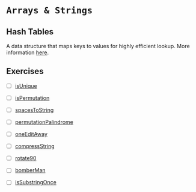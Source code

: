 # `Arrays & Strings`

## Hash Tables

A data structure that maps keys to values for highly efficient lookup. More information [here](https://github.com/rjbernaldo/katalog/tree/master/data-structures/hash-tables.md).

## Exercises
- [ ] [isUnique](https://github.com/rjbernaldo/katalog/blob/master/exercises/strings/ex1.js)
- [ ] [isPermutation](https://github.com/rjbernaldo/katalog/blob/master/exercises/strings/ex2.js)
- [ ] [spacesToString](https://github.com/rjbernaldo/katalog/blob/master/exercises/strings/ex3.js)
- [ ] [permutationPalindrome](https://github.com/rjbernaldo/katalog/blob/master/exercises/strings/ex4.js)


- [ ] [oneEditAway](https://github.com/rjbernaldo/katalog/blob/master/exercises/strings/ex5.js)
- [ ] [compressString](https://github.com/rjbernaldo/katalog/blob/master/exercises/strings/ex6.js)
- [ ] [rotate90](https://github.com/rjbernaldo/katalog/blob/master/exercises/strings/ex7.js)
- [ ] [bomberMan](https://github.com/rjbernaldo/katalog/blob/master/exercises/strings/ex8.js)
- [ ] [isSubstringOnce](https://github.com/rjbernaldo/katalog/blob/master/exercises/strings/ex9.js)